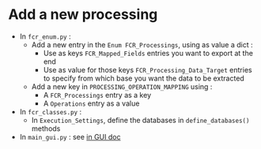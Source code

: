 # Add a new processing

* In `fcr_enum.py` :
  * Add a new entry in the `Enum FCR_Processings`, using as value a dict :
    * Use as keys `FCR_Mapped_Fields` entries you want to export at the end
    * Use as value for those keys `FCR_Processing_Data_Target` entries to specify from which base you want the data to be extracted
  * Add a new key in `PROCESSING_OPERATION_MAPPING` using :
    * A `FCR_Processings` entry as a key
    * A `Operations` entry as a value
* In `fcr_classes.py` :
  * In `Execution_Settings`, define the databases in `define_databases()` methods
* In `main_gui.py` : see [in GUI doc](./GUI.md#hide-elements-for-some-processings)


<!-- in database_record, add a case with the processig, calling for ude gets wanted -->
